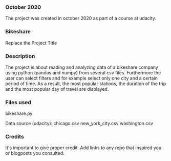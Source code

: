 ### October 2020
The project was created in october 2020 as part of a course at udacity.

### Bikeshare
Replace the Project Title

### Description
The project is about reading and analyzing data of a bikeshare company using python (pandas and numpy) from several csv files.
Furthermore the user can select filters and for example select only one city and a certain period of time.
As a result, the most popular stations, the duration of the trip and the most popular day of travel are displayed.

### Files used
bikeshare.py

Data source (udacity):
chicago.csv
new_york_city.csv
washington.csv

### Credits
It's important to give proper credit. Add links to any repo that inspired you or blogposts you consulted.
